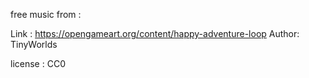 free music from :

Link : https://opengameart.org/content/happy-adventure-loop
Author: TinyWorlds

license : CC0
